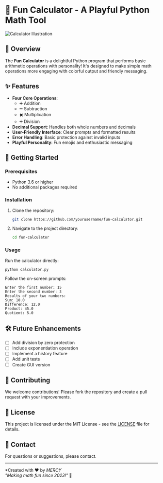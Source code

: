 # 🧮 Fun Calculator - A Playful Python Math Tool

![Calculator Illustration](https://img.icons8.com/color/96/000000/calculator.png) 

## 🌟 Overview
The **Fun Calculator** is a delightful Python program that performs basic arithmetic operations with personality! It's designed to make simple math operations more engaging with colorful output and friendly messaging.

## ✨ Features
- **Four Core Operations**:
  - ➕ Addition
  - ➖ Subtraction
  - ✖️ Multiplication
  - ➗ Division
- **Decimal Support**: Handles both whole numbers and decimals
- **User-Friendly Interface**: Clear prompts and formatted results
- **Error Handling**: Basic protection against invalid inputs
- **Playful Personality**: Fun emojis and enthusiastic messaging

## 🚀 Getting Started

### Prerequisites
- Python 3.6 or higher
- No additional packages required

### Installation
1. Clone the repository:
   ```bash
   git clone https://github.com/yourusername/fun-calculator.git
   ```
2. Navigate to the project directory:
   ```bash
   cd fun-calculator
   ```

### Usage
Run the calculator directly:
```bash
python calculator.py
```

Follow the on-screen prompts:
```
Enter the first number: 15
Enter the second number: 3
Results of your two numbers:
Sum: 18.0
Difference: 12.0
Product: 45.0
Quotient: 5.0
```

## 🛠️ Future Enhancements
- [ ] Add division by zero protection
- [ ] Include exponentiation operation
- [ ] Implement a history feature
- [ ] Add unit tests
- [ ] Create GUI version

## 🤝 Contributing
We welcome contributions! Please fork the repository and create a pull request with your improvements.

## 📜 License
This project is licensed under the MIT License - see the [LICENSE](LICENSE) file for details.

## 📧 Contact
For questions or suggestions, please contact.

---

*Created with ❤️ by *MERCY*  
*"Making math fun since 2023!"* 🎉
